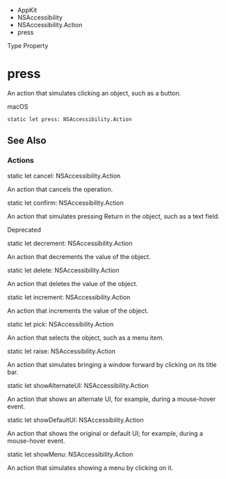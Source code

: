 

- AppKit
- NSAccessibility
- NSAccessibility.Action
-  press 

Type Property

# press

An action that simulates clicking an object, such as a button.

macOS

``` source
static let press: NSAccessibility.Action
```

## See Also

### Actions

static let cancel: NSAccessibility.Action

An action that cancels the operation.

static let confirm: NSAccessibility.Action

An action that simulates pressing Return in the object, such as a text field.

Deprecated

static let decrement: NSAccessibility.Action

An action that decrements the value of the object.

static let delete: NSAccessibility.Action

An action that deletes the value of the object.

static let increment: NSAccessibility.Action

An action that increments the value of the object.

static let pick: NSAccessibility.Action

An action that selects the object, such as a menu item.

static let raise: NSAccessibility.Action

An action that simulates bringing a window forward by clicking on its title bar.

static let showAlternateUI: NSAccessibility.Action

An action that shows an alternate UI, for example, during a mouse-hover event.

static let showDefaultUI: NSAccessibility.Action

An action that shows the original or default UI; for example, during a mouse-hover event.

static let showMenu: NSAccessibility.Action

An action that simulates showing a menu by clicking on it.

